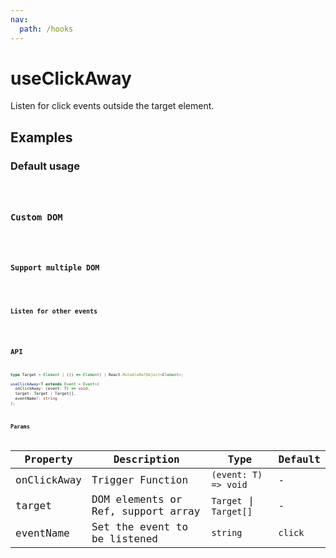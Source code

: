 ```yaml
---
nav:
  path: /hooks
---
```


# useClickAway

Listen for click events outside the target element.
## Examples

### Default usage

<code src="./demo/demo1.tsx" />

### Custom DOM

<code src="./demo/demo2.tsx" />

### Support multiple DOM

<code src="./demo/demo3.tsx" />

### Listen for other events

<code src="./demo/demo4.tsx" />

## API

```typescript
type Target = Element | (() => Element) | React.MutableRefObject<Element>;

useClickAway<T extends Event = Event>(
  onClickAway: (event: T) => void,
  target: Target | Target[],
  eventName?: string
);
```

### Params

| Property    | Description                        | Type                   | Default |
|-------------|------------------------------------|------------------------|---------|
| onClickAway | Trigger Function                   | `(event: T) => void`   | -       |
| target      | DOM elements or Ref, support array | `Target` \| `Target[]` | -       |
| eventName   | Set the event to be listened       | `string`               | `click` |
